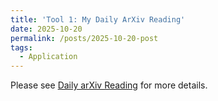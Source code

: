 ```yaml
---
title: 'Tool 1: My Daily ArXiv Reading'
date: 2025-10-20
permalink: /posts/2025-10-20-post
tags:
  - Application
---
```


Please see [Daily arXiv Reading](https://jerrysiri.github.io/arXiv-agent/) for more details.
